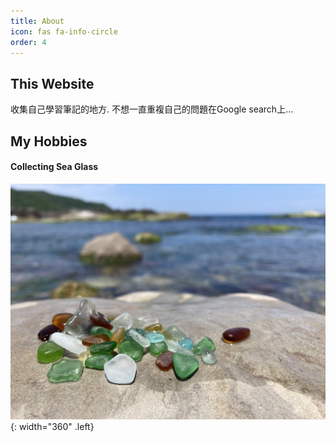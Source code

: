 ```yaml
---
title: About
icon: fas fa-info-circle
order: 4
---
```


<!-- 
> Add Markdown syntax content to file `_tabs/about.md`{: .filepath } and it will show up on this page.
{: .prompt-tip } 
-->

## This Website

收集自己學習筆記的地方. 不想一直重複自己的問題在Google search上...

## My Hobbies
#### Collecting Sea Glass
![Sea Glass](/assets/img/about/sea-glass.jpg){: width="360" .left}